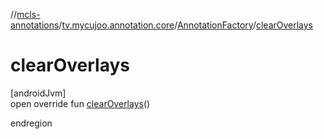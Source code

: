 //[mcls-annotations](../../../index.md)/[tv.mycujoo.annotation.core](../index.md)/[AnnotationFactory](index.md)/[clearOverlays](clear-overlays.md)

# clearOverlays

[androidJvm]\
open override fun [clearOverlays](clear-overlays.md)()

endregion

